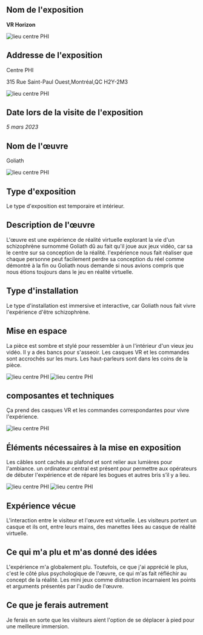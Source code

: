 <h2>Nom de l'exposition</h2>

<strong> VR Horizon </strong>


![lieu centre PHI](img_visite-individuelle/vr_horizons.jpg)

<h2>Addresse de l'exposition</h2>
<p>Centre PHI

315 Rue Saint-Paul Ouest,Montréal,QC H2Y-2M3</p>


![lieu centre PHI](img_visite-individuelle/lieux.jpg)

<h2>Date lors de la visite de l'exposition</h2>

<em> 5 mars 2023</em>

<h2>Nom de l'œuvre</h2>

<p>Goliath</p>

![lieu centre PHI](img_visite-individuelle/cartel_goliath.jpg)

<h2>Type d'exposition</h2>


<p>Le type d'exposition est temporaire et intérieur.</p>

<h2>Description de l'œuvre</h2>


<p>L'œuvre est une expérience de réalité virtuelle explorant la vie d'un schizophrène surnommé Goliath dû au fait qu'il joue aux jeux vidéo, car sa le centre sur sa conception de la réalité. l'expérience nous fait réaliser que chaque personne peut facilement perdre sa conception du réel comme démontré à la fin ou Goliath nous demande si nous avions compris que nous étions toujours dans le jeu en réalité virtuelle.</p>

<h2>Type d'installation</h2>

<p>Le type d'installation est immersive et interactive, car Goliath nous fait vivre l'expérience d'être schizophrène.</p>


<h2>Mise en espace</h2>

<p>La pièce est sombre et stylé pour ressembler à un l'intérieur d'un vieux jeu vidéo. Il y a des bancs pour s'asseoir. Les casques VR et les commandes sont accrochés sur les murs. Les haut-parleurs sont dans les coins de la pièce.</p>

![lieu centre PHI](img_visite-individuelle/description-de_la_piece.jpg) ![lieu centre PHI](img_visite-individuelle/equipement3.jpg)

<h2>composantes et techniques</h2>

<p>Ça prend des casques VR et les commandes correspondantes pour vivre l'expérience.</p>

![lieu centre PHI](img_visite-individuelle/equipement2.jpg)

<h2>Éléments nécessaires à la mise en exposition</h2>

<p>Les câbles sont cachés au plafond et sont relier aux lumières pour l'ambiance. un ordinateur central est présent pour permettre aux opérateurs de débuter l'expérience et de réparé les bogues et autres bris s’il y a lieu.</p>

![lieu centre PHI](img_visite-individuelle/equipement.jpg) ![lieu centre PHI](img_visite-individuelle/details_branchements.jpg)

<h2>Expérience vécue</h2>

<p>L'interaction entre le visiteur et l'œuvre est virtuelle. Les visiteurs portent un casque et ils ont, entre leurs mains, des manettes liées au casque de réalité virtuelle.</p>

<h2>Ce qui m'a plu et m'as donné des idées</h2>

<p>L'expérience m'a globalement plu. Toutefois, ce que j'ai apprécié le plus, c'est le côté plus psychologique de l'œuvre, ce qui m'as fait réfléchir au concept de la réalité. Les mini jeux comme distraction incarnaient les points et arguments présentés par l'audio de l'œuvre.</p>

<h2>Ce que je ferais autrement</h2>

<p>Je ferais en sorte que les visiteurs aient l'option de se déplacer à pied pour une meilleure immersion.</p>


